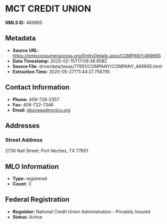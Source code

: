 # MCT CREDIT UNION

**NMLS ID:** 469665

## Metadata
- **Source URL:** https://nmlsconsumeraccess.org/EntityDetails.aspx/COMPANY/469665
- **Data Timestamp:** 2025-02-15T17:09:38.958Z
- **Source File:** drive/data/texas/77651/COMPANY/COMPANY_469665.html
- **Extraction Time:** 2025-05-27T11:44:27.756795

## Contact Information
- **Phone:** 409-726-2357
- **Fax:** 409-722-7346
- **Email:** eboneau@mctcu.org

## Addresses
### Street Address
2736 Nall Street; Port Neches, TX 77651

## MLO Information
- **Type:** registered
- **Count:** 3

## Federal Registration
- **Regulator:** National Credit Union Administration - Privately Insured
- **Status:** Active
